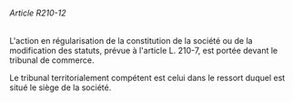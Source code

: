 ###### Article R210-12

L'action en régularisation de la constitution de la société ou de la modification des statuts, prévue à l'article L. 210-7, est portée devant le tribunal de commerce.

Le tribunal territorialement compétent est celui dans le ressort duquel est situé le siège de la société.

